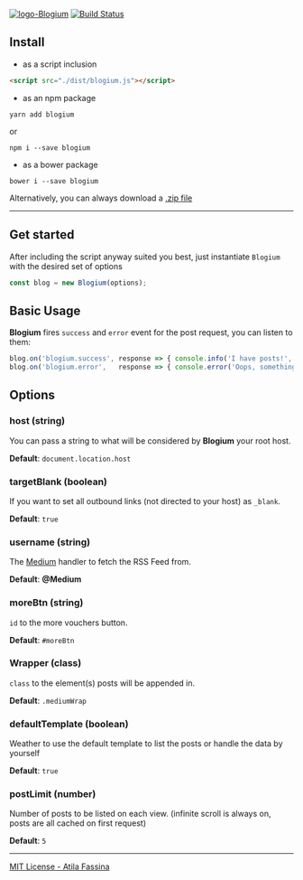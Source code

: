 <a href="http://atilafassina.com/blogium" target="_blank"><img src="https://github.com/atilafassina/blogium/blob/master/blogium.png?raw=true" alt="logo-Blogium" /></a>
[![Build Status](https://img.shields.io/travis/atilafassina/blogium/master.svg?style=flat)](https://travis-ci.org/atilafassina/blogium)

## Install

- as a script inclusion

```html
<script src="./dist/blogium.js"></script>
```

- as an npm package
```
yarn add blogium
```
or
```
npm i --save blogium
```

- as a bower package
```
bower i --save blogium
```

Alternatively, you can always download a [.zip file](https://github.com/atilafassina/blogium/archive/master.zip)

---

## Get started

After including the script anyway suited you best, just instantiate `Blogium` with the desired set of options

```js
const blog = new Blogium(options);
```

## Basic Usage

**Blogium** fires `success` and `error` event for the post request, you can listen to them:

```js
blog.on('blogium.success', response => { console.info('I have posts!', response) });
blog.on('blogium.error',   response => { console.error('Oops, something has gone wrong', response) });
```

## Options

### host (string)
You can pass a string to what will be considered by **Blogium** your root host.

**Default**: `document.location.host`
    
### targetBlank (boolean)
If you want to set all outbound links (not directed to your host) as `_blank`.

**Default**: `true`

### username (string)
The [Medium](https://medium.com/) handler to fetch the RSS Feed from.

**Default**: **@Medium**

### moreBtn (string)
`id` to the more vouchers button.

**Default**: `#moreBtn`

### Wrapper (class)
`class` to the element(s) posts will be appended in.

**Default**: `.mediumWrap`

### defaultTemplate (boolean)
Weather to use the default template to list the posts or handle the data by yourself

**Default**: `true`

### postLimit (number)
Number of posts to be listed on each view. (infinite scroll is always on, posts are all cached on first request)

**Default**: `5`

---

[MIT License - Atila Fassina](https://atilafassina.mit-license.org/)
